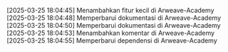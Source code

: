 [2025-03-25 18:04:45] Menambahkan fitur kecil di Arweave-Academy
[2025-03-25 18:04:48] Memperbarui dokumentasi di Arweave-Academy
[2025-03-25 18:04:50] Memperbarui dokumentasi di Arweave-Academy
[2025-03-25 18:04:53] Menambahkan komentar di Arweave-Academy
[2025-03-25 18:04:55] Memperbarui dependensi di Arweave-Academy
